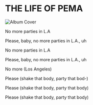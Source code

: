 












































# THE LIFE OF PEMA 

![Album Cover](http://i.imgur.com/gRqLhIz.png)


No more parties in L.A

Please, baby, no more parties in L.A., uh

No more parties in L.A

Please, baby, no more parties in L.A., uh

No more (Los Angeles)

Please (shake that body, party that bod-)

Please (shake that body, party that body)

Please (shake that body, party that body)
